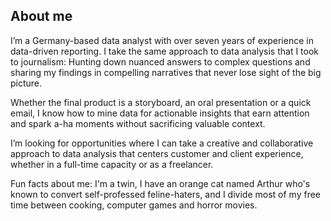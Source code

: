 ## About me


I’m a Germany-based data analyst with over seven years of experience in data-driven reporting. I take the same approach to data analysis that I took to journalism: Hunting down nuanced answers to complex questions and sharing my findings in compelling narratives that never lose sight of the big picture.


Whether the final product is a storyboard, an oral presentation or a quick email, I know how to mine data for actionable insights that earn attention and spark a-ha moments without sacrificing valuable context.


I’m looking for opportunities where I can take a creative and collaborative approach to data analysis that centers customer and client experience, whether in a full-time capacity or as a freelancer. 

Fun facts about me: I'm a twin, I have an orange cat named Arthur who's known to convert self-professed feline-haters, and I divide most of my free time between cooking, computer games and horror movies.


